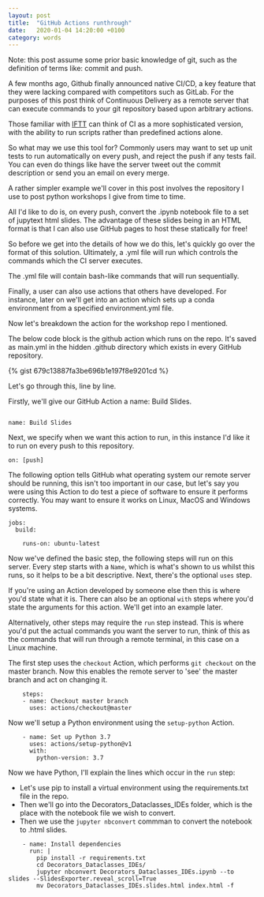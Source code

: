 ```yaml
---
layout: post
title:  "GitHub Actions runthrough"
date:   2020-01-04 14:20:00 +0100
category: words
---
```


Note: this post assume some prior basic knowledge of git, such as the definition of terms like: commit and push. 

A few months ago, Github finally announced native CI/CD, a key feature that they were lacking compared with competitors such as GitLab. For the purposes of this post think of Continuous Delivery as a remote server that can execute commands to your git repository based upon arbitrary actions. 

Those familiar with [IFTT](https://ifttt.com/) can think of CI as a more sophisticated version, with the ability to run scripts rather than predefined actions alone. 

So what may we use this tool for? Commonly users may want to set up unit tests to run automatically on every push, and reject the push if any tests fail. You can even do things like have the server tweet out the commit description or send you an email on every merge. 

A rather simpler example we'll cover in this post involves the repository I use to post python workshops I give from time to time. 

All I'd like to do is, on every push, convert the .ipynb notebook file to a set of jupytext html slides. The advantage of these slides being in an HTML format is that I can also use GitHub pages to host these statically for free!

So before we get into the details of how we do this, let's quickly go over the format of this solution. Ultimately, a  .yml file will run which controls the commands which the CI server executes. 

The  .yml file will contain bash-like commands that will run sequentially. 

Finally, a user can also use actions that others have developed. For instance, later on we'll get into an action which sets up a conda environment from a specified environment.yml file. 

Now let's breakdown the action for the workshop repo I mentioned. 

The below code block is the github action which runs on the repo. It's saved as main.yml in the hidden .github directory which exists in every GitHub repository.

{% gist 679c13887fa3be696b1e197f8e9201cd %}

Let's go through this, line by line. 

Firstly, we'll give our GitHub Action a name: Build Slides.

```

name: Build Slides
```

Next, we specify when we want this action to run, in this instance I'd like it to run on every push to this repository. 

```
on: [push]
```

The following option tells GitHub what operating system our remote server should be running, this isn't too important in our case, but let's say you were using this Action to do test a piece of software to ensure it performs correctly. 
You may want to ensure it works on Linux, MacOS and Windows systems.

```
jobs:
  build:

    runs-on: ubuntu-latest
```

Now we've defined the basic step, the following steps will run on this server.
Every step starts with a `Name`, which is what's shown to us whilst this runs, so it helps to be a bit descriptive.
Next, there's the optional `uses` step.

If you're using an Action developed by someone else then this is where you'd state what it is.
There can also be an optional `with` steps where you'd state the arguments for this action. We'll get into an example later.

Alternatively, other steps may require the `run` step instead.
This is where you'd put the actual commands you want the server to run, think of this as the commands that will run through a remote terminal, in this case on a Linux machine.

The first step uses the `checkout` Action, which performs `git checkout` on the master branch.
Now this enables the remote server to 'see' the master branch and act on changing it.

```
    steps:
    - name: Checkout master branch
      uses: actions/checkout@master
```

Now we'll setup a Python environment using the `setup-python` Action.

```
    - name: Set up Python 3.7
      uses: actions/setup-python@v1
      with:
        python-version: 3.7
```

Now we have Python, I'll explain the lines which occur in the `run` step:
* Let's use pip to install a virtual environment using the requirements.txt file in the repo.
* Then we'll go into the Decorators_Dataclasses_IDEs folder, which is the place with the notebook file we wish to convert.
* Then we use the `jupyter nbconvert` commman to convert the notebook to .html slides.


```
    - name: Install dependencies
      run: |
        pip install -r requirements.txt
        cd Decorators_Dataclasses_IDEs/
        jupyter nbconvert Decorators_Dataclasses_IDEs.ipynb --to slides --SlidesExporter.reveal_scroll=True
        mv Decorators_Dataclasses_IDEs.slides.html index.html -f
```
